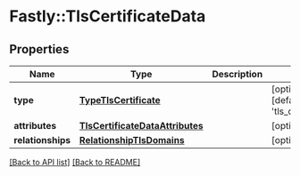 # Fastly::TlsCertificateData

## Properties

| Name | Type | Description | Notes |
| ---- | ---- | ----------- | ----- |
| **type** | [**TypeTlsCertificate**](TypeTlsCertificate.md) |  | [optional][default to &#39;tls_certificate&#39;] |
| **attributes** | [**TlsCertificateDataAttributes**](TlsCertificateDataAttributes.md) |  | [optional] |
| **relationships** | [**RelationshipTlsDomains**](RelationshipTlsDomains.md) |  | [optional] |

[[Back to API list]](../../README.md#endpoints) [[Back to README]](../../README.md)

